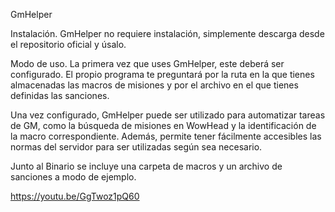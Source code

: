 GmHelper

Instalación.
GmHelper no requiere instalación, simplemente descarga desde el repositorio oficial y úsalo.

Modo de uso.
La primera vez que uses GmHelper, este deberá ser configurado. El propio programa te preguntará por la ruta en la que tienes almacenadas las macros de misiones
y por el archivo en el que tienes definidas las sanciones.

Una vez configurado, GmHelper puede ser utilizado para automatizar tareas de GM, como la búsqueda de misiones en WowHead y la identificación  de la macro correspondiente.
Además, permite tener fácilmente accesibles las normas del servidor para ser utilizadas según sea necesario.

Junto al Binario se incluye una carpeta de macros y un archivo de sanciones a modo de ejemplo.

https://youtu.be/GgTwoz1pQ60

